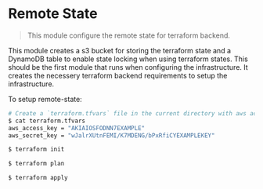 # Remote State

> This module configure the remote state for terraform backend.

This module creates a s3 bucket for storing the terraform state and a DynamoDB table to enable state locking when using terraform states. This should be the first module that runs when configuring the infrastructure. It creates the necessery terraform backend requirements to setup the infrastructure.

To setup remote-state:

```bash
# Create a `terraform.tfvars` file in the current directory with aws access and secret key.
$ cat terraform.tfvars
aws_access_key = "AKIAIOSFODNN7EXAMPLE"
aws_secret_key = "wJalrXUtnFEMI/K7MDENG/bPxRfiCYEXAMPLEKEY"

$ terraform init

$ terraform plan

$ terraform apply
```
